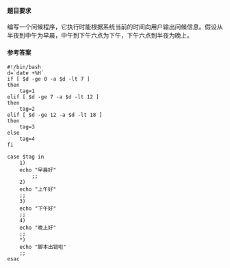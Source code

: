 #### 题目要求
编写一个问候程序，它执行时能根据系统当前的时间向用户输出问候信息。假设从半夜到中午为早晨，中午到下午六点为下午，下午六点到半夜为晚上。

#### 参考答案
```
#!/bin/bash
d=`date +%H`
if [ $d -ge 0 -a $d -lt 7 ]
then
    tag=1
elif [ $d -ge 7 -a $d -lt 12 ]
then
    tag=2
elif [ $d -ge 12 -a $d -lt 18 ]
then
    tag=3
else
    tag=4
fi

case $tag in
    1)
	echo "早晨好"
        ;;
    2)
	echo "上午好"
	;;
    3)
	echo "下午好"
	;;
    4)
	echo "晚上好"
	;;
    *)
	echo "脚本出错啦"
	;;
esac

```